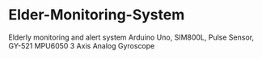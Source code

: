 # Elder-Monitoring-System
 Elderly monitoring and alert system
Arduino Uno, SIM800L, Pulse Sensor, GY-521 MPU6050 3 Axis Analog Gyroscope 
